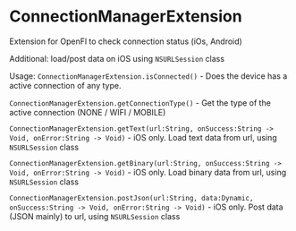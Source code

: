 # ConnectionManagerExtension
Extension for OpenFl to check connection status (iOs, Android)

Additional: load/post data on iOS using `NSURLSession` class 

Usage:
`ConnectionManagerExtension.isConnected()` - Does the device has a active connection of any type.

`ConnectionManagerExtension.getConnectionType()` - Get the type of the active connection (NONE / WIFI / MOBILE)

`ConnectionManagerExtension.getText(url:String, onSuccess:String -> Void, onError:String -> Void)` - iOS only. Load text data from url, using `NSURLSession` class

`ConnectionManagerExtension.getBinary(url:String, onSuccess:String -> Void, onError:String -> Void)` - iOS only. Load binary data from url, using `NSURLSession` class

`ConnectionManagerExtension.postJson(url:String, data:Dynamic, onSuccess:String -> Void, onError:String -> Void)` - iOS only. Post data (JSON mainly) to url, using `NSURLSession` class